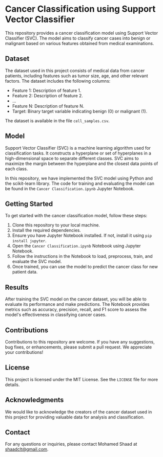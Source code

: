 # Cancer Classification using Support Vector Classifier

This repository provides a cancer classification model using Support Vector Classifier (SVC). The model aims to classify cancer cases into benign or malignant based on various features obtained from medical examinations.

## Dataset

The dataset used in this project consists of medical data from cancer patients, including features such as tumor size, age, and other relevant factors. The dataset includes the following columns:

- Feature 1: Description of feature 1.
- Feature 2: Description of feature 2.
- ...
- Feature N: Description of feature N.
- Target: Binary target variable indicating benign (0) or malignant (1).

The dataset is available in the file `cell_samples.csv`.

## Model

Support Vector Classifier (SVC) is a machine learning algorithm used for classification tasks. It constructs a hyperplane or set of hyperplanes in a high-dimensional space to separate different classes. SVC aims to maximize the margin between the hyperplane and the closest data points of each class.

In this repository, we have implemented the SVC model using Python and the scikit-learn library. The code for training and evaluating the model can be found in the `Cancer Classification.ipynb` Jupyter Notebook.

## Getting Started

To get started with the cancer classification model, follow these steps:

1. Clone this repository to your local machine.
2. Install the required dependencies.
3. Ensure you have Jupyter Notebook installed. If not, install it using `pip install jupyter`.
4. Open the `Cancer Classification.ipynb` Notebook using Jupyter Notebook.
5. Follow the instructions in the Notebook to load, preprocess, train, and evaluate the SVC model.
6. Once trained, you can use the model to predict the cancer class for new patient data.

## Results

After training the SVC model on the cancer dataset, you will be able to evaluate its performance and make predictions. The Notebook provides metrics such as accuracy, precision, recall, and F1 score to assess the model's effectiveness in classifying cancer cases.

## Contributions

Contributions to this repository are welcome. If you have any suggestions, bug fixes, or enhancements, please submit a pull request. We appreciate your contributions!

## License

This project is licensed under the MIT License. See the `LICENSE` file for more details.

## Acknowledgments

We would like to acknowledge the creators of the cancer dataset used in this project for providing valuable data for analysis and classification.

## Contact

For any questions or inquiries, please contact Mohamed Shaad at shaadclt@gmail.com.
